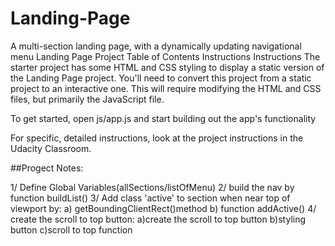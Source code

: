 # Landing-Page
A multi-section landing page, with a dynamically updating navigational menu
Landing Page Project
Table of Contents
Instructions
Instructions
The starter project has some HTML and CSS styling to display a static version of the Landing Page project. You'll need to convert this project from a static project to an interactive one. This will require modifying the HTML and CSS files, but primarily the JavaScript file.

To get started, open js/app.js and start building out the app's functionality

For specific, detailed instructions, look at the project instructions in the Udacity Classroom.


##Progect Notes:

1/ Define Global Variables(allSections/listOfMenu)
2/ build the nav by function buildList()
3/ Add class 'active' to section when near top of viewport by:
  a) getBoundingClientRect()method
  b) function addActive()
4/ create the scroll to top button:
  a)create the scroll to top button
  b)styling button
  c)scroll to top function
